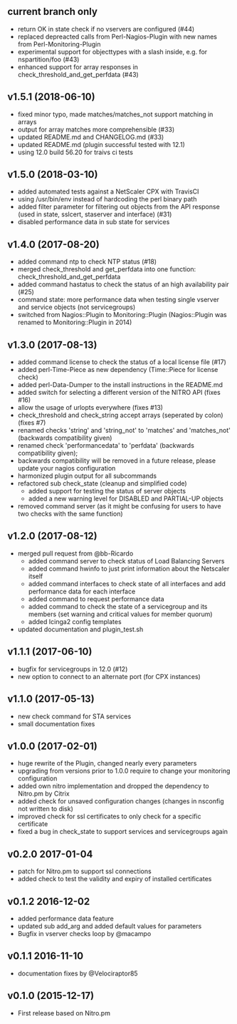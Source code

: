 ## current branch only
- return OK in state check if no vservers are configured (#44)
- replaced depreacted calls from Perl-Nagios-Plugin with new names from Perl-Monitoring-Plugin
- experimental support for objecttypes with a slash inside, e.g. for nspartition/foo (#43)
- enhanced support for array responses in check_threshold_and_get_perfdata (#43)

## v1.5.1 (2018-06-10)
- fixed minor typo, made matches/matches_not support matching in arrays
- output for array matches more comprehensible (#33)
- updated README.md and CHANGELOG.md (#33)
- updated README.md (plugin successful tested with 12.1)
- using 12.0 build 56.20 for traivs ci tests

## v1.5.0 (2018-03-10)
- added automated tests against a NetScaler CPX with TravisCI
- using /usr/bin/env instead of hardcoding the perl binary path
- added filter parameter for filtering out objects from the API response (used in state, sslcert, staserver and interface) (#31)
- disabled performance data in sub state for services

## v1.4.0 (2017-08-20)
- added command ntp to check NTP status (#18)
- merged check_threshold and get_perfdata into one function: check_threshold_and_get_perfdata
- added command hastatus to check the status of an high availability pair (#25)
- command state: more performance data when testing single vserver and service objects (not servicegroups)
- switched from Nagios::Plugin to Monitoring::Plugin (Nagios::Plugin was renamed to Monitoring::Plugin in 2014)

## v1.3.0 (2017-08-13)
- added command license to check the status of a local license file (#17)
- added perl-Time-Piece as new dependency (Time::Piece for license check)
- added perl-Data-Dumper to the install instructions in the README.md
- added switch for selecting a different version of the NITRO API (fixes #16)
- allow the usage of urlopts everywhere (fixes #13)
- check_threshold and check_string accept arrays (seperated by colon) (fixes #7)
- renamed checks 'string' and 'string_not' to 'matches' and 'matches_not' (backwards compatibility given)
- renamed check 'performancedata' to 'perfdata' (backwards compatibility given);
- backwards compatibility will be removed in a future release, please update your nagios configuration
- harmonized plugin output for all subcommands
- refactored sub check_state (cleanup and simplified code)
  - added support for testing the status of server objects
  - added a new warning level for DISABLED and PARTIAL-UP objects
- removed command server (as it might be confusing for users to have two checks with the same function)

## v1.2.0 (2017-08-12)
- merged pull request from @bb-Ricardo
  - added command server to check status of Load Balancing Servers
  - added command hwinfo to just print information about the Netscaler itself
  - added command interfaces to check state of all interfaces and add performance data for each interface
  - added command to request performance data
  - added command to check the state of a servicegroup and its members (set warning and critical values for member quorum)
  - added Icinga2 config templates
- updated documentation and plugin_test.sh

## v1.1.1 (2017-06-10)
- bugfix for servicegroups in 12.0 (#12)
- new option to connect to an alternate port (for CPX instances)

## v1.1.0 (2017-05-13)
 - new check command for STA services
 - small documentation fixes

## v1.0.0 (2017-02-01)
 - huge rewrite of the Plugin, changed nearly every parameters 
 - upgrading from versions prior to 1.0.0 require to change your monitoring configuration
 - added own nitro implementation and dropped the dependency to Nitro.pm by Citrix
 - added check for unsaved configuration changes (changes in nsconfig not written to disk)
 - improved check for ssl certificates to only check for a specific certificate
 - fixed a bug in check_state to support services and servicegroups again

## v0.2.0 2017-01-04
 - patch for Nitro.pm to support ssl connections
 - added check to test the validity and expiry of installed certificates 

## v0.1.2 2016-12-02
 - added performance data feature 
 - updated sub add_arg and added default values for parameters
 - Bugfix in vserver checks loop by @macampo 

## v0.1.1 2016-11-10
 - documentation fixes by @Velociraptor85

## v0.1.0 (2015-12-17)
 - First release based on Nitro.pm
